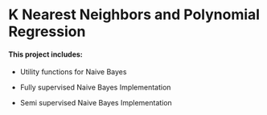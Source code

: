 # K Nearest Neighbors and Polynomial Regression

#### This project includes: 

- Utility functions for Naive Bayes

- Fully supervised Naive Bayes Implementation

- Semi supervised Naive Bayes Implementation
